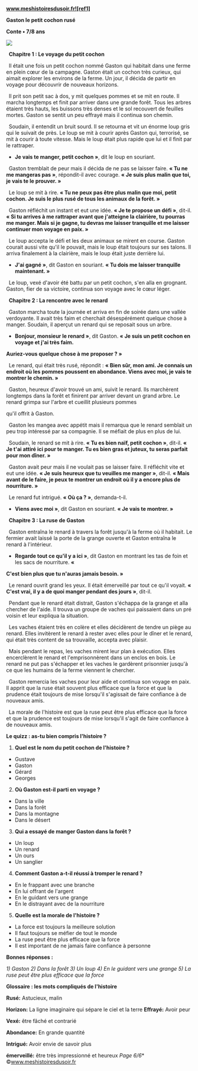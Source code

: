 ﻿**www.meshistoiresdusoir.fr![ref1]**

**Gaston le petit cochon rusé**

**Conte • 7/8 ans**

![](Aspose.Words.e8fa25aa-3e2d-4899-8a39-9768a50cab64.002.jpeg)

` `**Chapitre 1 : Le voyage du petit cochon** 

` `Il était une fois un petit cochon nommé Gaston qui habitait dans une ferme en plein cœur de la campagne. Gaston était un cochon très curieux, qui aimait explorer les environs de la ferme. Un jour, il décida de partir en voyage pour découvrir de nouveaux horizons.

` `Il prit son petit sac à dos, y mit quelques pommes et se mit en route. Il marcha longtemps et finit par arriver dans une grande forêt. Tous les arbres étaient très hauts, les buissons très denses et le sol recouvert de feuilles mortes. Gaston se sentit un peu effrayé mais il continua son chemin.

` `Soudain, il entendit un bruit sourd. Il se retourna et vit un énorme loup gris qui le suivait de près. Le loup se mit à courir après Gaston qui, terrorisé, se mit à courir à toute vitesse. Mais le loup était plus rapide que lui et il finit par le rattraper.

- **Je vais te manger, petit cochon »**, dit le loup en souriant.

` `Gaston tremblait de peur mais il décida de ne pas se laisser faire. **« Tu ne me mangeras pas »**, répondit-il avec courage. **« Je suis plus malin que toi, je vais te le prouver. »**

` `Le loup se mit à rire. **« Tu ne peux pas être plus malin que moi, petit cochon. Je suis le plus rusé de tous les animaux de la forêt. »**

` `Gaston réfléchit un instant et eut une idée. **« Je te propose un défi »**, dit-il. **« Si tu arrives à me rattraper avant que j'atteigne la clairière, tu pourras me manger. Mais si je gagne, tu devras me laisser tranquille et me laisser continuer mon voyage en paix. »**

` `Le loup accepta le défi et les deux animaux se mirent en course. Gaston courait aussi vite qu'il le pouvait, mais le loup était toujours sur ses talons. Il arriva finalement à la clairière, mais le loup était juste derrière lui.

- **J'ai gagné »**, dit Gaston en souriant. **« Tu dois me laisser tranquille maintenant. »**

` `Le loup, vexé d'avoir été battu par un petit cochon, s'en alla en grognant. Gaston, fier de sa victoire, continua son voyage avec le cœur léger.

` `**Chapitre 2 : La rencontre avec le renard** 

` `Gaston marcha toute la journée et arriva en fin de soirée dans une vallée verdoyante. Il avait très faim et cherchait désespérément quelque chose à manger. Soudain, il aperçut un renard qui se reposait sous un arbre.

- **Bonjour, monsieur le renard »**, dit Gaston. **« Je suis un petit cochon en voyage et j'ai très faim.**

**Auriez-vous quelque chose à me proposer ? »**

` `Le renard, qui était très rusé, répondit : **« Bien sûr, mon ami. Je connais un endroit où les pommes poussent en abondance. Viens avec moi, je vais te montrer le chemin. »**

` `Gaston, heureux d'avoir trouvé un ami, suivit le renard. Ils marchèrent longtemps dans la forêt et finirent par arriver devant un grand arbre. Le renard grimpa sur l'arbre et cueillit plusieurs pommes

qu'il offrit à Gaston.

` `Gaston les mangea avec appétit mais il remarqua que le renard semblait un peu trop intéressé par sa compagnie. Il se méfiait de plus en plus de lui.

` `Soudain, le renard se mit à rire. **« Tu es bien naïf, petit cochon »**, dit-il. **« Je t'ai attiré ici pour te manger. Tu es bien gras et juteux, tu seras parfait pour mon dîner. »**

` `Gaston avait peur mais il ne voulait pas se laisser faire. Il réfléchit vite et eut une idée. **« Je suis heureux que tu veuilles me manger »**, dit-il. **« Mais avant de le faire, je peux te montrer un endroit où il y a encore plus de nourriture. »**

` `Le renard fut intrigué. **« Où ça ? »**, demanda-t-il.

- **Viens avec moi »**, dit Gaston en souriant. **« Je vais te montrer. »**

` `**Chapitre 3 : La ruse de Gaston** 

` `Gaston entraîna le renard à travers la forêt jusqu'à la ferme où il habitait. Le fermier avait laissé la porte de la grange ouverte et Gaston entraîna le renard à l'intérieur.

- **Regarde tout ce qu'il y a ici »**, dit Gaston en montrant les tas de foin et les sacs de nourriture. **«**

**C'est bien plus que tu n'auras jamais besoin. »**

` `Le renard ouvrit grand les yeux. Il était émerveillé par tout ce qu'il voyait. **« C'est vrai, il y a de quoi manger pendant des jours »**, dit-il.

` `Pendant que le renard était distrait, Gaston s'échappa de la grange et alla chercher de l'aide. Il trouva un groupe de vaches qui paissaient dans un pré voisin et leur expliqua la situation.

` `Les vaches étaient très en colère et elles décidèrent de tendre un piège au renard. Elles invitèrent le renard à rester avec elles pour le dîner et le renard, qui était très content de sa trouvaille, accepta avec plaisir.

` `Mais pendant le repas, les vaches mirent leur plan à exécution. Elles encerclèrent le renard et l'emprisonnèrent dans un enclos en bois. Le renard ne put pas s'échapper et les vaches le gardèrent prisonnier jusqu'à ce que les humains de la ferme viennent le chercher.

` `Gaston remercia les vaches pour leur aide et continua son voyage en paix. Il apprit que la ruse était souvent plus efficace que la force et que la prudence était toujours de mise lorsqu'il s'agissait de faire confiance à de nouveaux amis.

` `La morale de l'histoire est que la ruse peut être plus efficace que la force et que la prudence est toujours de mise lorsqu'il s'agit de faire confiance à de nouveaux amis.

**Le quizz : as-tu bien compris l'histoire ?** 

1) **Quel est le nom du petit cochon de l'histoire ?**
- Gustave
- Gaston
- Gérard
- Georges
2) **Où Gaston est-il parti en voyage ?**
- Dans la ville
- Dans la forêt
- Dans la montagne
- Dans le désert
3) **Qui a essayé de manger Gaston dans la forêt ?**
- Un loup
- Un renard
- Un ours
- Un sanglier
4) **Comment Gaston a-t-il réussi à tromper le renard ?**
- En le frappant avec une branche
- En lui offrant de l'argent
- En le guidant vers une grange
- En le distrayant avec de la nourriture
5) **Quelle est la morale de l'histoire ?**
- La force est toujours la meilleure solution
- Il faut toujours se méfier de tout le monde
- La ruse peut être plus efficace que la force
- Il est important de ne jamais faire confiance à personne

**Bonnes réponses :** 

*1) Gaston 2) Dans la forêt 3) Un loup 4) En le guidant vers une grange 5) La ruse peut être plus efficace que la force* 

**Glossaire : les mots compliqués de l'histoire** 

**Rusé:** Astucieux, malin

**Horizon:** La ligne imaginaire qui sépare le ciel et la terre **Effrayé:** Avoir peur

**Vexé:** être fâché et contrarié

**Abondance:** En grande quantité

**Intrigué:** Avoir envie de savoir plus

**émerveillé:** être très impressionné et heureux
*Page 6/6** ©www.meshistoiresdusoir.fr

[ref1]: Aspose.Words.e8fa25aa-3e2d-4899-8a39-9768a50cab64.001.png
